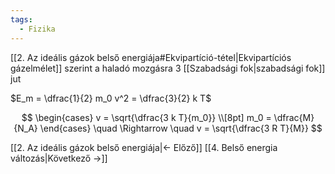 ```yaml
---
tags:
  - Fizika
---
```


[[2. Az ideális gázok belső energiája#Ekvipartíció-tétel|Ekvipartíciós gázelmélet]] szerint a haladó mozgásra 3 [[Szabadsági fok|szabadsági fok]] jut 

$E_m = \dfrac{1}{2} m_0 v^2 = \dfrac{3}{2} k T$

$$
\begin{cases}
v = \sqrt{\dfrac{3 k T}{m_0}} \\[8pt]
m_0 = \dfrac{M}{N_A}
\end{cases}
\quad \Rightarrow \quad v = \sqrt{\dfrac{3 R T}{M}}
$$

[[2. Az ideális gázok belső energiája|← Előző]]
[[4. Belső energia változás|Következő →]]